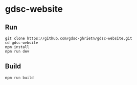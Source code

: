 # gdsc-website

## Run
```
git clone https://github.com/gdsc-ghrietn/gdsc-website.git
cd gdsc-website
npm install
npm run dev
```

## Build
```
npm run build
```
